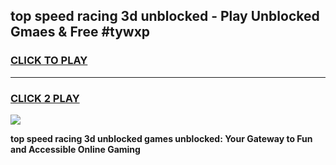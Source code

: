 
## top speed racing 3d unblocked - Play Unblocked Gmaes & Free #tywxp
<h3>
<a href="https://news.freeplayer.one?title=top_speed_racing_3d_unblocked&ref=27F">CLICK TO PLAY</a></h3>
<hr>

<h3>
<a href="https://news.freeplayer.one?title=top_speed_racing_3d_unblocked&ref=27F">CLICK 2 PLAY</a>
  
</h3>

<a href="https://news.freeplayer.one?title=top_speed_racing_3d_unblocked&ref=27F/"><img src="https://clearcache.store/games.png"></a>


**top speed racing 3d unblocked games unblocked: Your Gateway to Fun and Accessible Online Gaming**
